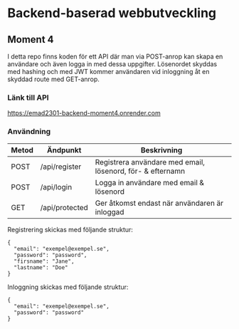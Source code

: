 # Backend-baserad webbutveckling
## Moment 4

I detta repo finns koden för ett API där man via POST-anrop kan skapa en användare och även logga in med dessa uppgifter.
Lösenordet skyddas med hashing och med JWT kommer användaren vid inloggning åt en skyddad route med GET-anrop.

### Länk till API
https://emad2301-backend-moment4.onrender.com

### Användning
| Metod | Ändpunkt | Beskrivning |
|-------|----------|-------------|
| POST | /api/register | Registrera användare med email, lösenord, för- & efternamn|
| POST | /api/login | Logga in användare med email & lösenord |
| GET | /api/protected | Ger åtkomst endast när användaren är inloggad |

Registrering skickas med följande struktur:
```
{
  "email": "exempel@exempel.se",
  "password": "password",
  "firsname": "Jane",
  "lastname": "Doe"
}
```
Inloggning skickas med följande struktur:
```
{
  "email": "exempel@exempel.se",
  "password": "password"
}
```
